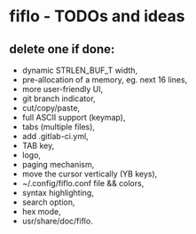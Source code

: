# fiflo - TODOs and ideas
## delete one if done:
- dynamic STRLEN_BUF_T width,
- pre-allocation of a memory, eg. next 16 lines,
- more user-friendly UI,
- git branch indicator,
- cut/copy/paste,
- full ASCII support (keymap),
- tabs (multiple files),
- add .gitlab-ci.yml,
- TAB key,
- logo,
- paging mechanism,
- move the cursor vertically (YB keys),
- ~/.config/fiflo.conf file && colors,
- syntax highlighting,
- search option,
- hex mode,
- usr/share/doc/fiflo.


